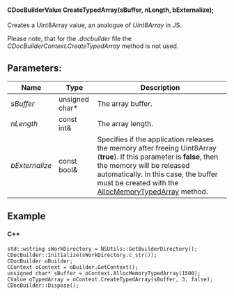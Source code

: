 #### CDocBuilderValue CreateTypedArray(sBuffer, nLength, bExternalize);

Creates a Uint8Array value, an analogue of *Uint8Array* in JS.

Please note, that for the *.docbuilder* file the *CDocBuilderContext.CreateTypedArray* method is not used.

## Parameters:

| Name           | Type            | Description                                                                                                                                                                                                                                                                                                                    |
| -------------- | --------------- | ------------------------------------------------------------------------------------------------------------------------------------------------------------------------------------------------------------------------------------------------------------------------------------------------------------------------------ |
| *sBuffer*      | unsigned char\* | The array buffer.                                                                                                                                                                                                                                                                                                              |
| *nLength*      | const int&      | The array length.                                                                                                                                                                                                                                                                                                              |
| *bExternalize* | const bool&     | Specifies if the application releases the memory after freeing Uint8Array (**true**). If this parameter is **false**, then the memory will be released automatically. In this case, the buffer must be created with the [AllocMemoryTypedArray](/docbuilder/integrationapi/c/cdocbuildercontext/allocmemorytypedarray) method. |

## Example

#### C++

```
std::wstring sWorkDirectory = NSUtils::GetBuilderDirectory();
CDocBuilder::Initialize(sWorkDirectory.c_str());
CDocBuilder oBuilder;
CContext oContext = oBuilder.GetContext();
unsigned char* sBuffer = oContext.AllocMemoryTypedArray(1500);
CValue oTypedArray = oContext.CreateTypedArray(sBuffer, 3, false);
CDocBuilder::Dispose();
```
